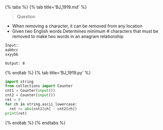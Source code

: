 {% tabs %}
{% tab title='BJ_1919.md' %}

> Question

* When removing a character, it can be removed from any location
* Given two English words Determines minimum # characters that must be removed to make two words in an anagram relationship

```txt
Input:
aabbcc
xxyybb

Output: 8
```

{% endtab %}
{% tab title='BJ_1919.py' %}

```py
import string
from collections import Counter
cnt1 = Counter(input())
cnt2 = Counter(input())
ret = 0
for ch in string.ascii_lowercase:
  ret += abs(cnt1[ch] - cnt2[ch])
print(ret)
```

{% endtab %}
{% endtabs %}
